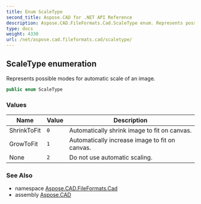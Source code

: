```yaml
---
title: Enum ScaleType
second_title: Aspose.CAD for .NET API Reference
description: Aspose.CAD.FileFormats.Cad.ScaleType enum. Represents possible modes for automatic scale of an image
type: docs
weight: 4330
url: /net/aspose.cad.fileformats.cad/scaletype/
---
```

## ScaleType enumeration

Represents possible modes for automatic scale of an image.

```csharp
public enum ScaleType
```

### Values

| Name | Value | Description |
| --- | --- | --- |
| ShrinkToFit | `0` | Automatically shrink image to fit on canvas. |
| GrowToFit | `1` | Automatically increase image to fit on canvas. |
| None | `2` | Do not use automatic scaling. |

### See Also

* namespace [Aspose.CAD.FileFormats.Cad](../../aspose.cad.fileformats.cad/)
* assembly [Aspose.CAD](../../)


